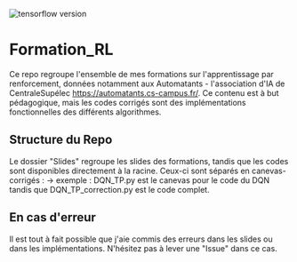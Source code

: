 ![tensorflow version](https://img.shields.io/badge/dependencies-Tensorflow%20%3E%3D%202.5.0-informational)

# Formation_RL

Ce repo regroupe l'ensemble de mes formations sur l'apprentissage par renforcement, données notamment aux Automatants - l'association d'IA de CentraleSupélec https://automatants.cs-campus.fr/.
Ce contenu est à but pédagogique, mais les codes corrigés sont des implémentations fonctionnelles des différents algorithmes.

## Structure du Repo

Le dossier "Slides" regroupe les slides des formations, tandis que les codes sont disponibles directement à la racine.
Ceux-ci sont séparés en canevas-corrigés :
  -> exemple : DQN_TP.py est le canevas pour le code du DQN tandis que DQN_TP_correction.py est le code complet.

## En cas d'erreur

Il est tout à fait possible que j'aie commis des erreurs dans les slides ou dans les implémentations.
N'hésitez pas à lever une "Issue" dans ce cas.
